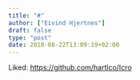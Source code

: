 ```yaml
---
title: "#"
author: ["Eivind Hjertnes"]
draft: false
type: "post"
date: 2018-08-22T13:09:19+02:00
---
```


Liked: <https://github.com/hartlco/Icro>
